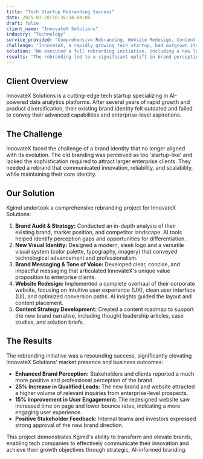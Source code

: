 ```yaml
---
title: "Tech Startup Rebranding Success"
date: 2025-07-28T18:35:34-04:00
draft: false
client_name: "InnovateX Solutions"
industry: "Technology"
service_provided: "Comprehensive Rebranding, Website Redesign, Content Strategy"
challenge: "InnovateX, a rapidly growing tech startup, had outgrown its initial brand identity, which no longer reflected its innovative spirit and expanded service offerings. They needed a modern, scalable brand that resonated with enterprise clients."
solution: "We executed a full rebranding initiative, including a new logo, visual system, and brand messaging. Our AI-driven insights informed the strategic direction, ensuring the new brand appealed to their target market. We also redesigned their website for improved UX/UI and developed a content strategy to articulate their new value proposition."
results: "The rebranding led to a significant uplift in brand perception, with a 25% increase in qualified leads and positive feedback from key stakeholders. The new website saw a 15% improvement in user engagement, solidifying InnovateX's position as a leader in their field."
---
```


## Client Overview

InnovateX Solutions is a cutting-edge tech startup specializing in AI-powered data analytics platforms. After several years of rapid growth and product diversification, their existing brand identity felt outdated and failed to convey their advanced capabilities and enterprise-level aspirations.

## The Challenge

InnovateX faced the challenge of a brand identity that no longer aligned with its evolution. The old branding was perceived as too 'startup-like' and lacked the sophistication required to attract larger enterprise clients. They needed a rebrand that communicated innovation, reliability, and scalability, while maintaining their core identity.

## Our Solution

Kgimd undertook a comprehensive rebranding project for InnovateX Solutions:

1.  **Brand Audit & Strategy:** Conducted an in-depth analysis of their existing brand, market position, and competitor landscape. AI tools helped identify perception gaps and opportunities for differentiation.
2.  **New Visual Identity:** Designed a modern, sleek logo and a versatile visual system (color palette, typography, imagery) that conveyed technological advancement and professionalism.
3.  **Brand Messaging & Tone of Voice:** Developed clear, concise, and impactful messaging that articulated InnovateX's unique value proposition to enterprise clients.
4.  **Website Redesign:** Implemented a complete overhaul of their corporate website, focusing on intuitive user experience (UX), clean user interface (UI), and optimized conversion paths. AI insights guided the layout and content placement.
5.  **Content Strategy Development:** Created a content roadmap to support the new brand narrative, including thought leadership articles, case studies, and solution briefs.

## The Results

The rebranding initiative was a resounding success, significantly elevating InnovateX Solutions' market presence and business outcomes:

*   **Enhanced Brand Perception:** Stakeholders and clients reported a much more positive and professional perception of the brand.
*   **25% Increase in Qualified Leads:** The new brand and website attracted a higher volume of relevant inquiries from enterprise-level prospects.
*   **15% Improvement in User Engagement:** The redesigned website saw increased time on page and lower bounce rates, indicating a more engaging user experience.
*   **Positive Stakeholder Feedback:** Internal teams and investors expressed strong approval of the new brand direction.

This project demonstrates Kgimd's ability to transform and elevate brands, enabling tech companies to effectively communicate their innovation and achieve their growth objectives through strategic, AI-informed branding.